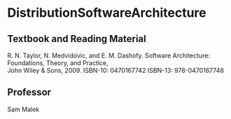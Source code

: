 # DistributionSoftwareArchitecture

## Textbook and Reading Material

R. N. Taylor, N. Medvidovic, and E. M. Dashofy.
Software Architecture: Foundations, Theory, and Practice,  
John Wiley & Sons, 2009.
ISBN-10: 0470167742
ISBN-13: 978-0470167748

## Professor
Sam Malek
